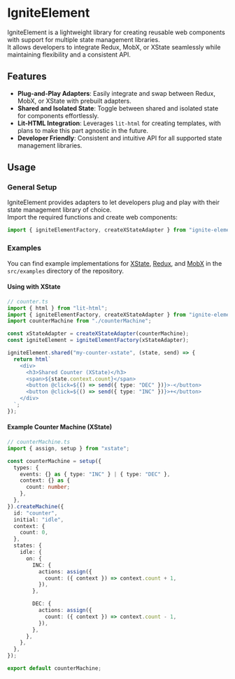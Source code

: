 # IgniteElement

IgniteElement is a lightweight library for creating reusable web components with support for multiple state management libraries. <br/>It allows developers to integrate Redux, MobX, or XState seamlessly while maintaining flexibility and a consistent API.

## Features

- **Plug-and-Play Adapters**: Easily integrate and swap between Redux, MobX, or XState with prebuilt adapters.
- **Shared and Isolated State**: Toggle between shared and isolated state for components effortlessly.
- **Lit-HTML Integration**: Leverages `lit-html` for creating templates, with plans to make this part agnostic in the future.
- **Developer Friendly**: Consistent and intuitive API for all supported state management libraries.

## Usage

### General Setup

IgniteElement provides adapters to let developers plug and play with their state management library of choice. <br/>Import the required functions and create web components:

```typescript
import { igniteElementFactory, createXStateAdapter } from "ignite-element";
```

### Examples

You can find example implementations for [XState](./src/examples/xstate), [Redux](./src/examples/redux), and [MobX](./src/examples/mobx) in the `src/examples` directory of the repository.

#### Using with XState

```typescript
// counter.ts
import { html } from "lit-html";
import { igniteElementFactory, createXStateAdapter } from "ignite-element";
import counterMachine from "./counterMachine";

const xStateAdapter = createXStateAdapter(counterMachine);
const igniteElement = igniteElementFactory(xStateAdapter);

igniteElement.shared("my-counter-xstate", (state, send) => {
  return html`
    <div>
      <h3>Shared Counter (XState)</h3>
      <span>${state.context.count}</span>
      <button @click=${() => send({ type: "DEC" })}>-</button>
      <button @click=${() => send({ type: "INC" })}>+</button>
    </div>
  `;
});
```

#### Example Counter Machine (XState)

```typescript
// counterMachine.ts
import { assign, setup } from "xstate";

const counterMachine = setup({
  types: {
    events: {} as { type: "INC" } | { type: "DEC" },
    context: {} as {
      count: number;
    },
  },
}).createMachine({
  id: "counter",
  initial: "idle",
  context: {
    count: 0,
  },
  states: {
    idle: {
      on: {
        INC: {
          actions: assign({
            count: ({ context }) => context.count + 1,
          }),
        },

        DEC: {
          actions: assign({
            count: ({ context }) => context.count - 1,
          }),
        },
      },
    },
  },
});

export default counterMachine;
```
